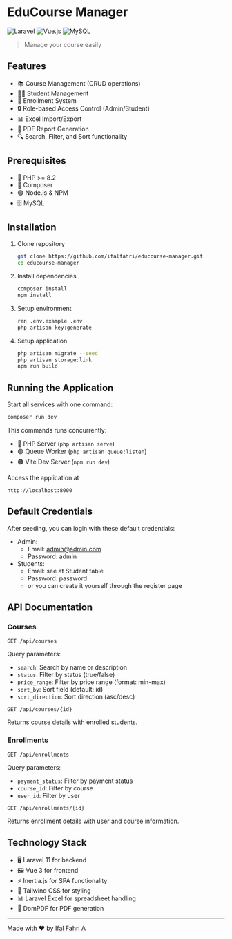 # EduCourse Manager
![Laravel](https://img.shields.io/badge/Laravel-FF2D20?style=for-the-badge&logo=laravel&logoColor=white)
![Vue.js](https://img.shields.io/badge/vue.js-%2335495e.svg?style=for-the-badge&logo=vuedotjs&logoColor=%234FC08D)
![MySQL](https://img.shields.io/badge/mysql-4479A1.svg?style=for-the-badge&logo=mysql&logoColor=white)

> Manage your course easily
## Features

- 📚 Course Management (CRUD operations)
- 👨‍🎓 Student Management
- 📝 Enrollment System
- 🔒 Role-based Access Control (Admin/Student)
- 📊 Excel Import/Export
- 📄 PDF Report Generation
- 🔍 Search, Filter, and Sort functionality

## Prerequisites

- 🐘 PHP >= 8.2
- 🎼 Composer
- 🟢 Node.js & NPM
- 🗄️ MySQL

## Installation

1. Clone repository
    ```bash
    git clone https://github.com/ifalfahri/educourse-manager.git
    cd educourse-manager
    ```

2. Install dependencies
   ``` bash
   composer install
   npm install
   ```

3. Setup environment
   ``` bash
   ren .env.example .env
   php artisan key:generate
    ```

4. Setup application
   ``` bash
   php artisan migrate --seed
   php artisan storage:link
   npm run build
   ```

## Running the Application
Start all services with one command:
``` bash
composer run dev
```

This commands runs concurrently:
- 🔵 PHP Server (`php artisan serve`)
- 🟣 Queue Worker (`php artisan queue:listen`)
- 🟠 Vite Dev Server (`npm run dev`)

Access the application at
```
http://localhost:8000
```

## Default Credentials
After seeding, you can login with these default credentials:
- Admin:
  - Email: admin@admin.com
  - Password: admin
- Students:
  - Email: see at Student table
  - Password: password
  - or you can create it yourself through the register page

## API Documentation

### Courses
```http
GET /api/courses
```
Query parameters:
- `search`: Search by name or description
- `status`: Filter by status (true/false)
- `price_range`: Filter by price range (format: min-max)
- `sort_by`: Sort field (default: id)
- `sort_direction`: Sort direction (asc/desc)

```http
GET /api/courses/{id}
```
Returns course details with enrolled students.

### Enrollments
```http
GET /api/enrollments
```
Query parameters:
- `payment_status`: Filter by payment status
- `course_id`: Filter by course
- `user_id`: Filter by user

```http
GET /api/enrollments/{id}
```
Returns enrollment details with user and course information.

## Technology Stack
- 🖥️ Laravel 11 for backend
- 🖼️ Vue 3 for frontend
- ⚡ Inertia.js for SPA functionality
- 🎨 Tailwind CSS for styling
- 📊 Laravel Excel for spreadsheet handling
- 📄 DomPDF for PDF generation

---
Made with ❤️ by [Ifal Fahri A](https://ifal.me)